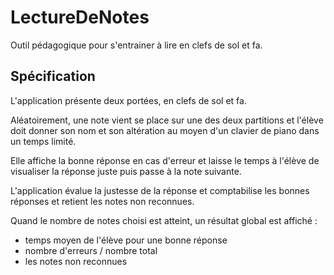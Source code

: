 # LectureDeNotes

Outil pédagogique pour s'entrainer à lire en clefs de sol et fa.

## Spécification ##

L'application présente deux portées, en clefs de sol et fa.

Aléatoirement, une note vient se place sur une des deux partitions et l'élève doit donner son nom et son altération au moyen d'un clavier de piano dans un temps limité.

Elle affiche la bonne réponse en cas d'erreur et laisse le temps à l'élève de visualiser la réponse juste puis passe à la note suivante.

L'application évalue la justesse de la réponse et comptabilise les bonnes réponses et retient les notes non reconnues.

Quand le nombre de notes choisi est atteint, un résultat global est affiché :
   - temps moyen de l'élève pour une bonne réponse
   - nombre d'erreurs / nombre total
   - les notes non reconnues
